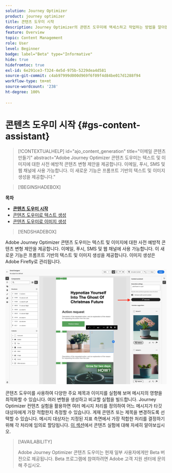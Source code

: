 ```yaml
---
solution: Journey Optimizer
product: journey optimizer
title: 콘텐츠 도우미 시작
description: Journey Optimizer의 콘텐츠 도우미에 액세스하고 작업하는 방법을 알아봅니다.
feature: Overview
topic: Content Management
role: User
level: Beginner
badge: label="Beta" type="Informative"
hide: true
hidefromtoc: true
exl-id: 6e291ce3-f324-4e5d-975b-5229dea4d581
source-git-commit: c4ab97999d000d969f6f09f4d84be017d1288f94
workflow-type: tm+mt
source-wordcount: '238'
ht-degree: 100%

---
```


# 콘텐츠 도우미 시작 {#gs-content-assistant}

>[!CONTEXTUALHELP]
>id="ajo_content_generation"
>title="이메일 콘텐츠 만들기"
>abstract="Adobe Journey Optimizer 콘텐츠 도우미는 텍스트 및 이미지에 대한 사전 예방적 콘텐츠 변형 제안을 제공합니다. 이메일, 푸시, SMS 및 웹 채널에 사용 가능합니다. 이 새로운 기능은 프롬프트 기반의 텍스트 및 이미지 생성을 제공합니다."


>[!BEGINSHADEBOX]

**목차**

* **[콘텐츠 도우미 시작](gs-generative.md)**
* [콘텐츠 도우미로 텍스트 생성](generative-content.md)
* [콘텐츠 도우미로 이미지 생성](generative-image.md)

>[!ENDSHADEBOX]


Adobe Journey Optimizer 콘텐츠 도우미는 텍스트 및 이미지에 대한 사전 예방적 콘텐츠 변형 제안을 제공합니다. 이메일, 푸시, SMS 및 웹 채널에 사용 가능합니다. 이 새로운 기능은 프롬프트 기반의 텍스트 및 이미지 생성을 제공합니다. 이미지 생성은 Adobe Firefly로 관리됩니다.

![](assets/image-gen-ai.png)



콘텐츠 도우미를 사용하여 다양한 주요 제목과 이미지를 실험해 보며 메시지의 영향을 최적화할 수 있습니다. 여러 변형을 생성하고 비교할 실험을 빌드합니다. Journey Optimizer 컨텐츠 실험을 활용하면 여러 메시지 처리를 정의하여 어느 메시지가 타깃 대상자에게 가장 적합한지 측정할 수 있습니다. 게재 콘텐츠 또는 제목을 변경하도록 선택할 수 있습니다. 메시지 대상자는 지정된 지표 측면에서 가장 적합한 처리를 결정하기 위해 각 처리에 임의로 할당됩니다. [이 섹션](../campaigns/content-experiment.md)에서 콘텐츠 실험에 대해 자세히 알아보십시오.


>[!AVAILABILITY]
>
>Adobe Journey Optimizer 콘텐츠 도우미는 현재 일부 사용자에게만 Beta 버전으로 제공됩니다. Beta 프로그램에 참여하려면 Adobe 고객 지원 센터에 문의해 주십시오.

